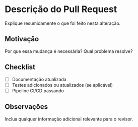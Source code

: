 # Descrição do Pull Request

Explique resumidamente o que foi feito nesta alteração.

## Motivação

Por que essa mudança é necessária? Qual problema resolve?

## Checklist
- [ ] Documentação atualizada
- [ ] Testes adicionados ou atualizados (se aplicável)
- [ ] Pipeline CI/CD passando

## Observações

Inclua qualquer informação adicional relevante para o revisor. 